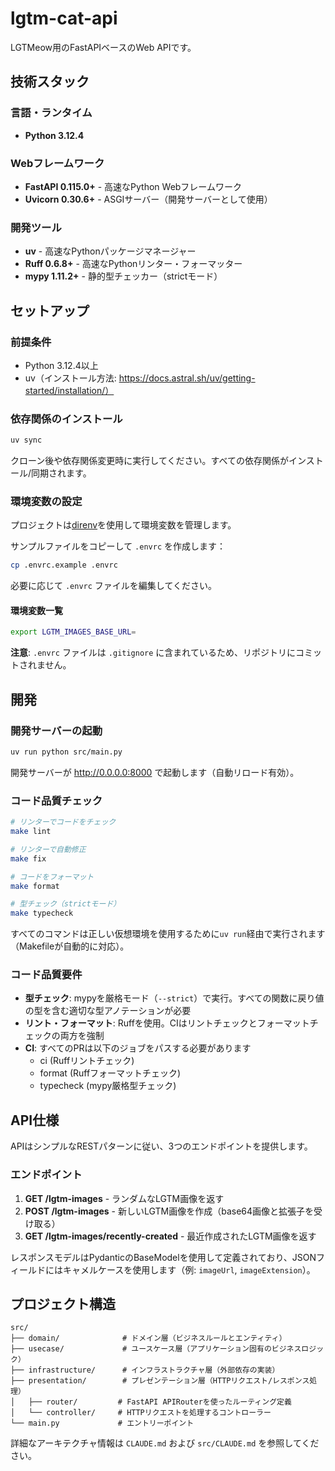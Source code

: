 # lgtm-cat-api

LGTMeow用のFastAPIベースのWeb APIです。

## 技術スタック

### 言語・ランタイム
- **Python 3.12.4**

### Webフレームワーク
- **FastAPI 0.115.0+** - 高速なPython Webフレームワーク
- **Uvicorn 0.30.6+** - ASGIサーバー（開発サーバーとして使用）

### 開発ツール
- **uv** - 高速なPythonパッケージマネージャー
- **Ruff 0.6.8+** - 高速なPythonリンター・フォーマッター
- **mypy 1.11.2+** - 静的型チェッカー（strictモード）

## セットアップ

### 前提条件
- Python 3.12.4以上
- uv（インストール方法: https://docs.astral.sh/uv/getting-started/installation/）

### 依存関係のインストール

```bash
uv sync
```

クローン後や依存関係変更時に実行してください。すべての依存関係がインストール/同期されます。

### 環境変数の設定

プロジェクトは[direnv](https://direnv.net/)を使用して環境変数を管理します。

サンプルファイルをコピーして `.envrc` を作成します：

```bash
cp .envrc.example .envrc
```

必要に応じて `.envrc` ファイルを編集してください。

#### 環境変数一覧

```bash
export LGTM_IMAGES_BASE_URL=
```

**注意**: `.envrc` ファイルは `.gitignore` に含まれているため、リポジトリにコミットされません。

## 開発

### 開発サーバーの起動

```bash
uv run python src/main.py
```

開発サーバーが http://0.0.0.0:8000 で起動します（自動リロード有効）。

### コード品質チェック

```bash
# リンターでコードをチェック
make lint

# リンターで自動修正
make fix

# コードをフォーマット
make format

# 型チェック（strictモード）
make typecheck
```

すべてのコマンドは正しい仮想環境を使用するために`uv run`経由で実行されます（Makefileが自動的に対応）。

### コード品質要件

- **型チェック**: mypyを厳格モード（`--strict`）で実行。すべての関数に戻り値の型を含む適切な型アノテーションが必要
- **リント・フォーマット**: Ruffを使用。CIはリントチェックとフォーマットチェックの両方を強制
- **CI**: すべてのPRは以下のジョブをパスする必要があります
  - ci (Ruffリントチェック)
  - format (Ruffフォーマットチェック)
  - typecheck (mypy厳格型チェック)

## API仕様

APIはシンプルなRESTパターンに従い、3つのエンドポイントを提供します。

### エンドポイント

1. **GET /lgtm-images** - ランダムなLGTM画像を返す
2. **POST /lgtm-images** - 新しいLGTM画像を作成（base64画像と拡張子を受け取る）
3. **GET /lgtm-images/recently-created** - 最近作成されたLGTM画像を返す

レスポンスモデルはPydanticのBaseModelを使用して定義されており、JSONフィールドにはキャメルケースを使用します（例: `imageUrl`, `imageExtension`）。

## プロジェクト構造

```
src/
├── domain/              # ドメイン層（ビジネスルールとエンティティ）
├── usecase/             # ユースケース層（アプリケーション固有のビジネスロジック）
├── infrastructure/      # インフラストラクチャ層（外部依存の実装）
├── presentation/        # プレゼンテーション層（HTTPリクエスト/レスポンス処理）
│   ├── router/         # FastAPI APIRouterを使ったルーティング定義
│   └── controller/     # HTTPリクエストを処理するコントローラー
└── main.py             # エントリーポイント
```

詳細なアーキテクチャ情報は `CLAUDE.md` および `src/CLAUDE.md` を参照してください。
